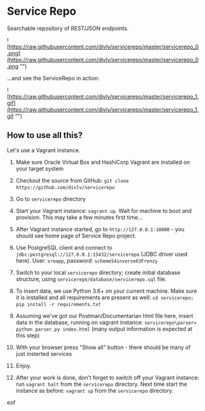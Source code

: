 # Service Repo

Searchable repository of REST/JSON endpoints.

![https://raw.githubusercontent.com/divlv/servicerepo/master/servicerepo_0.png](https://raw.githubusercontent.com/divlv/servicerepo/master/servicerepo_0.png "")


...and see the ServiceRepo in action:

![https://raw.githubusercontent.com/divlv/servicerepo/master/servicerepo_1.gif](https://raw.githubusercontent.com/divlv/servicerepo/master/servicerepo_1.gif "")

## How to use all this?

Let's use a Vagrant instance.

1. Make sure Oracle Virtual Box and HashiCorp Vagrant are installed on your target system

2. Checkout the source from GitHub: `git clone https://github.com/divlv/servicerepo`

3. Go to `servicerepo` directory

4. Start your Vagrant instance: `vagrant up`. Wait for machine to boot and provision. This may take a few minutes first time...

5. After Vagrant instance started, go to `http://127.0.0.1:18000` - you should see home page of Service Repo project.

6. Use PostgreSQL client and connect to `jdbc:postgresql://127.0.0.1:15432/servicerepo` (JDBC driver used here). User: `sreapp`, password: `scheme54inverse63Frenzy`

7. Switch to your local `servicerepo` directory; create initial database structure, using `servicerepo/database/servicerepo.sql` file.

8. To insert data, we use Python 3.6+ on your current machine. Make sure it is installed and all requirements are present as well: `cd servicerepo; pip install -r requirements.txt`

9. Assuming we've got our Postman/Documentarian html file here, insert data in the database, running on vagrant instance: `servicerepo\parser> python parser.py index.html` (many output information is expected at this step)

10. With your browser press "Show all" button - there should be many of just insterted services

11. Enjoy.

12. After your work is done, don't forget to switch off your Vagrant instance: run `vagrant halt` from the `servicerepo` directory. Next time start the instance as before: `vagrant up` from the `servicerepo` directory.

eof   
